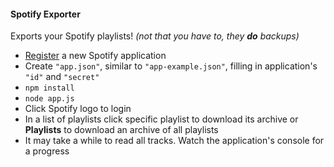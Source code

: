 
#### Spotify Exporter

Exports your Spotify playlists! *(not that you have to, they **do** backups)*

* [Register](https://developer.spotify.com/my-applications/#!/applications) a new Spotify application
* Create `"app.json"`, similar to `"app-example.json"`, filling in application's `"id"` and `"secret"`
* `npm install`
* `node app.js`
* Click Spotify logo to login
* In a list of playlists click specific playlist to download its archive or **Playlists** to download an archive of all playlists
* It may take a while to read all tracks. Watch the application's console for a progress

